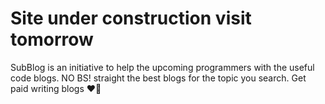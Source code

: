 # Site under construction  visit tomorrow

SubBlog is an initiative to help the upcoming programmers with the useful code blogs.  NO BS! straight the best blogs for the topic you search. Get paid writing blogs ❤️‍🔥
